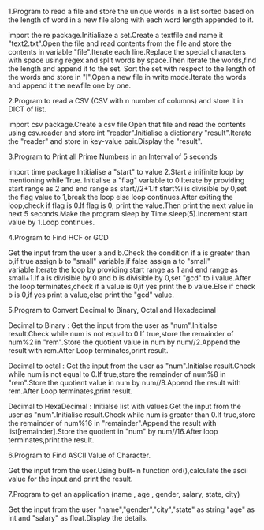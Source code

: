 1.Program to read a file and store the unique words in a list sorted based on the length of word in a new file along with each word length appended to it.

import the re package.Initialiaze a set.Create a textfile and name it "text2.txt".Open the file and read contents from the file and store the contents in variable "file".Iterate each line.Replace the special characters with space using regex and split words by space.Then iterate the words,find the length and append it to the set.
Sort the set with respect to the length of the words and store in "l".Open a new file in write mode.Iterate the words and append it the newfile one by one.

2.Program to read a CSV (CSV with n number of columns) and store it in DICT of list.

import csv package.Create a csv file.Open that file and read the contents using csv.reader and store int "reader".Initialise a dictionary "result".Iterate the "reader" and store in key-value pair.Display the "result".

3.Program to Print all Prime Numbers in an Interval of 5 seconds

import time package.Intitialise a "start" to value 2.Start a inifinite loop by mentioning while True.
Initialise a "flag" variable to 0.Iterate by providing start range as 2 and end range as start//2+1.If start%i is divisible by 0,set the flag value to 1,break the loop else loop continues.After exiting the loop,check if flag is 0.If flag is 0, print the value.Then print the next value in next 5 seconds.Make the program sleep by Time.sleep(5).Increment start value by 1.Loop continues.

4.Program to Find HCF or GCD

Get the input from the user a and b.Check the condition if a is greater than b,if true assign b to "small" variable,if false assign a to "small" variable.Iterate the loop by providing start range as 1 and end range as small+1.If a is divisible by 0 and b is divisible by 0,set "gcd" to i value.After the loop terminates,check if a value is 0,if yes print the b value.Else if check b is 0,if yes print a value,else print the "gcd" value. 

5.Program to Convert Decimal to Binary, Octal and Hexadecimal

Decimal to Binary : 
Get the input from the user as "num".Initialse result.Check while num is not equal to 0.If true,store the remainder of num%2 in "rem".Store the quotient value in num by num//2.Append the result with rem.After Loop terminates,print result.

Decimal to octal : 
Get the input from the user as "num".Initialse result.Check while num is not equal to 0.If true,store the remainder of num%8 in "rem".Store the quotient value in num by num//8.Append the result with rem.After Loop terminates,print result.

Decimal to HexaDecimal :
Initialse list with values.Get the input from the user as "num".Initialise result.Check while num is greater than 0.If true,store the remainder of num%16 in "remainder".Append the result with list[remainder].Store the quotient in "num" by num//16.After loop terminates,print the result.

6.Program to Find ASCII Value of Character.

Get the input from the user.Using built-in function ord(),calculate the ascii value for the input and print the result.

7.Program to get an application (name , age , gender, salary, state, city)

Get the input from the user "name","gender","city","state" as string "age" as int and "salary" as float.Display the details.

